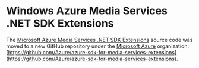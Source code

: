 Windows Azure Media Services .NET SDK Extensions
================================================

The [Microsoft Azure Media Services .NET SDK Extensions](http://www.nuget.org/packages/windowsazure.mediaservices.extensions) source code was moved to a new GitHub repository under the [Microsoft Azure](https://github.com/Azure) organization: [https://github.com/Azure/azure-sdk-for-media-services-extensions](https://github.com/Azure/azure-sdk-for-media-services-extensions).
